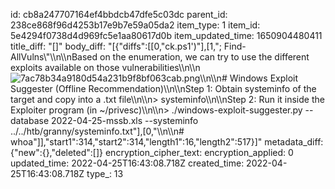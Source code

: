 id: cb8a247707164ef4bbdcb47dfe5c03dc
parent_id: 238ce868f96d4253b17e9b7e59a05da2
item_type: 1
item_id: 5e4294f0738d4d969fc5e1aa80617d0b
item_updated_time: 1650904480411
title_diff: "[]"
body_diff: "[{\"diffs\":[[0,\"ck.ps1')\"],[1,\"; Find-AllVulns\\\"\\\n\\\nBased on the enumeration, we can try to use the different exploits available on those vulnerabilities\\\n\\\n![7ac78b34a9180d54a231b9f8bf063cab.png](:/a75fa5ccd5164f65b9f93e45365f161e)\\\n\\\n# Windows Exploit Suggester (Offline Recommendation)\\\n\\\nStep 1: Obtain systeminfo of the target and copy into a .txt file\\\n\\\n> systeminfo\\\n\\\nStep 2: Run it inside the Exploiter program (in ~/privesc)\\\n\\\n> ./windows-exploit-suggester.py --database 2022-04-25-mssb.xls --systeminfo ../../htb/granny/systeminfo.txt\"],[0,\"\\\n\\\n# whoa\"]],\"start1\":314,\"start2\":314,\"length1\":16,\"length2\":517}]"
metadata_diff: {"new":{},"deleted":[]}
encryption_cipher_text: 
encryption_applied: 0
updated_time: 2022-04-25T16:43:08.718Z
created_time: 2022-04-25T16:43:08.718Z
type_: 13